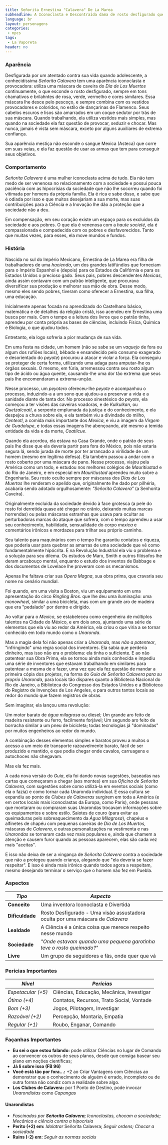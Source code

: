 ```yaml
---
title: Señorita Ernestina "Calavera" De La Marea
subheadline: A Iconoclasta e Descontraída dama de rosto desfigurado que provocou uma revolução nos veículos e na sociedade da Latinoamérica de La Vaporeta
language: br
layout: personagens
categories:
 - npcs
tags:
 - La Vaporeta
header: no
---
```


### Aparência

Desfigurada por um atentado contra sua vida quando adolescente, a conhecidíssima _Señorita Calavera_ tem uma aparência iconoclasta e provocadora: utiliza uma máscara de caveira do _Dia de Los Muertos_ continuamente, o que esconde o rosto desfigurado, sempre em tons chamativos e brilahntes de rosa, verde, vermelho e cores similares. Essa máscara lhe desce pelo pescoço, e sempre combina com os vestidos provocadores e coloridos, no estilo de dançarinas de Flamenco. Seus cabelos escuros e lisos são amarrados em um coque sedutor por trás de sua máscara. Quando trabalhando, ela utiliza vestidos mais simples, mas quando na sociedade ela faz questão de provocar, seduzir e chocar. Mas nunca, jamais é vista sem máscara, exceto por alguns auxiliares de extrema confiança.

Sua aparência mestiça não esconde o sangue Mexica (Asteca) que corre em suas veias, e ela faz questão de usar as armas que tem para conseguir seus objetivos.

### Comportamento

_Señorita Calavera_ é uma mulher iconoclasta acima de tudo. Ela não tem medo de ser venenosa no relacionamento com a sociedade e possui pouca paciência com as hipocrisias da sociedade que não lhe socorreu quando foi vitimada por homens da própria família. Ela é rica e sabe disso, e sabe que é odiada por isso e que muitos desejariam a sua morte, mas suas contribuições para a Ciência e a Inovação lhe dão a proteção que a sociedade não a deu.

Em compensação, em seu coração existe um espaço para os excluídos da sociedade e aos pobres. O que ela é venenosa com a _haute societé_, ela é compassionada e compadecida com os pobres e desfavorecidos. Tanto que muitas vezes, para esses, ela move mundos e fundos.

### História

Nascida no sul do Império Mexicano, Ernestina de La Marea era filha de trabalhadores de uma _hacienda_, um dos grandes latifúndios que forneciam para o Império Espanhol e (depois) para os Estados da Califórnia e para os Estados Unidos o precioso gado. Seus pais, pobres descendentes _Mexicas_, ainda assim contavam com um patrão inteligente, que procurava diversificar sua produção e melhorar sua mão de obra. Desse modo, mesmo eles sendo pobres, tiveram como oferecer a Ernestina, sua filha, uma educação. 

Inicialmente apenas focada no aprendizado do Castelhano básico, matemática e de detalhes da religião cristã, isso acendeu em Ernestina uma busca por mais. Com o tempo e a leitura dos livros que o patrão tinha, aprendeu por conta própria as bases de ciências, incluindo Física, Química e Biologia, o que ajudou todos.

Entretanto, ela logo sofreria a pior mudança de sua vida.

Em uma festa na cidade, um homem (não se sabe se um _vaquejo_ de fora ou algum dos rufiões locais), bêbado e ensandecido pelo consumo exagerado e desorientado do _peyote_) procurou a atacar e violar a força. Ela conseguiu se proteger de certa forma, utilizando uma adaga para amputar-lhe os órgãos sexuais. O mesmo, em fúria, arremessou contra seu rosto algum tipo de ácido ou água quente, causando-lhe uma dor tão extrema que seus pais lhe encomendaram a extrema-unção.

Nesse processo, um _peyotero_ ofereceu-lhe _peyote_ e acompanhou o processo, induzindo-a a um sono que ajudou-a a preservar a vida e a sanidade diante de tanta dor. No processo sinestésico do _peyote_, ela começou a ter visões das caveiras voadoras, e de _Kulkulkan_, ou  _Quetzalcoatl_, a serpente emplumada da justiça e do conhecimento, e ela despejou a chuva sobre ela, e ela também viu a divindade do milho, _Centeotl_, a comida mais importante dos _Mexica_, e viu a imagem da _Virgem de Guadalupe_, e todas essas imagens lhe abençoando, até mesmo a temida entidade da vida e da morte, _Coatlicue_.

Quando ela acordou, ela estava na Casa Grande, onde o patrão de seus pais lhe disse que ela deveria partir para fora do México, pois não estaria segura lá, sendo jurada de morte por ter arrancado a virilidade de um homem (mesmo em legítima defesa). Ela também passou a andar com o rosto coberto por uma máscara de pano. Nesse processo, viajou pela América como um todo, e estudou nos melhores colégios de _Mauritiustad_ e do Rio de Janeiro, e em especial em _Mauritiustad_ aprendeu muito sobre a Engenharia. Seu rosto oculto sempre por máscaras dos _Dias de Los Muertos_ lhe renderam o apelido que, originalmente lhe dado por pilhéria, acabaria sendo adotado orgulhosamente: _"Señorita Calavera"_ (a Senhorita Caveira).

Originalmente excluída da sociedade devido à face grotesca (a pele do rosto foi derretida quase até chegar no crânio, deixando muitas marcas horrendas) ou pelas máscaras estranhas que usava para ocultar as perturbadoras marcas do ataque que sofrera, com o tempo aprendeu a usar seu conhecimento, habilidade, sensualidade do corpo _mexica_ e comentários irônicos e mordazes para trilhar seu próprio caminho. 

Seu talento para maquinários com o tempo lhe garantiu contatos e riqueza, que poderia usar para quebrar as amarras de uma sociedade que vê como fundamentalmente hipócrita. E na Revolução Industrial ela viu o problema e a solução para seu dilema. Os estudos de Marx, Smith e outros filósofos lhe deram arcabouço mental, enquanto o estudo dos inventos de Babbage e dos documentos de Lovelace lhe proveram com os mecanismos.

Apenas lhe faltava criar sua _Opera Magna_, sua obra prima, que cravaria seu nome no cenário mundial.

Foi quando, em uma visita a Boston, viu um equipamento em uma apresentação do circo _Ringling Bros._ que lhe deu uma iluminação: uma _monowheel_, similar a uma bicicleta, mas com um grande aro de madeira que era "pedalado" por dentro e dirigido.

Ao voltar para o _Mexico_, se estabeleceu como engenheira de múltiplos talentos na Cidade do México, e em dois anos, ajuntando uma série de elementos que ela viu ao redor da América, ela criou o que viria a se tornar conhecido em todo mundo como o _Unaronda_.

Mas a magia dela foi não apenas criar a _Unaronda_, mas _não a patentear_, "infringindo" uma regra social dos inventores. Ela sabia que perderia dinheiro, mas isso não era o problema: ela tinha o suficiente. E ao não patentear sua Obra Prima, ela se tornou ainda mais conhecida e impediu uma série de inventores que estavam trabalhando em similares para patentear a mesma de o fazer, uma vez que ela fez questão de mandar a primeira cópia dos projetos, na forma do _Guia de Señorita Calavera para su proprio Unaronda_, para locais tão dispares quanto a Biblioteca Nacional do Rio de Janeiro, a Biblioteca do Congresso dos Estados Unidos e a Biblioteca do Registro de Invenções de Los Angeles, e para outros tantos locais ao redor do mundo que fazem registros de obras.

Sem imaginar, ela lançou uma revolução:

Um motor barato de _água milagrosa_ ou diesel; Um grande aro feito de madeira resistente ou ferro, facilmente forjável; Um segundo aro feito de borracha similar a um pneu de bicicleta; todas tecnologias já "dominadas" por muitos engenheiros ao redor do mundo.

A combinação desses elementos simples e baratos proveu a muitos o acesso a um meio de transporte razoavelmente barato, fácil de ser produzido e mantido, e que podia chegar onde cavalos, carruagens e autochoces não chegavam.

Mas ela fez mais.

A cada nova versão do _Guia_, ela foi dando novas sugestões, baseadas nas cartas que começaram a chegar (aos montes) em sua _Oficina de Señorita Calavera_, com sugestões sobre como utilizá-la em eventos sociais (como ela o fazia) e como tornar cada Unaronda individual. E essa cultura se expandiu ao ponto de _Clubes de Calaveras_ surgirem em toda a América (e em certos locais mais iconoclastas da Europa, como Paris), onde pessoas que montaram ou compraram suas Unarondas trocavam informações sobre os equipamentos e sobre estilo. Saiotes de couro (para evitar as queimaduras pelo sobreaquecimento da _Água Milagrosa_), chapéus e alfinetes de chapéu com pequenas caveiras de _Dia de Los Muertos_, máscaras de _Calavera_, e outras personalizações na vestimenta e nas _Unarondas_ se tornaram cada vez mais populares e, ainda que chamem a atenção e causem furor quando as pessoas aparecem, elas são cada vez mais "aceitas".

E isso não deixa de ser a vingança de _Señorita Calavera_ contra a sociedade que não a protegeu quando criança, alegando que "ela deveria se fazer respeitar". E isso é ainda mais irônico quando todos agora a respeitam, mesmo desejando terminar o serviço que o homem não fez em Puebla.

### Aspectos

| ___Tipo___      | ___Aspecto___                                                                  |
|-----------------|--------------------------------------------------------------------------------|
| __Conceito__    | Uma inventora Iconoclasta e Divertida                                          |
| __Dificuldade__ | Rosto Desfigurado - Uma visão assustadora oculta por uma máscara de _Calavera_ |
| __Lealdade__    | A Ciência é a única coisa que merece respeito nesse mundo                      |
| __Sociedade__   | _"Onde estavam quando uma pequena garotinha teve o rosto queimado?"_           |
| __Livre__       | Um grupo de seguidores e fãs, onde quer que vá                                 |

### Perícias Importantes

| ___Nível___        | ___Perícias___                            |
|--------------------|-------------------------------------------|
| _Espetacular (+5)_ | Ciências, Educação, Mecânica, Investigar  |
| _Ótimo (+4)_       | Contatos, Recursos, Trato Social, Vontade |
| _Bom (+3)_         | Jogos, Pilotagem, Investigar              |
| _Razoável (+2)_    | Percepção, Montaria, Empatia              |
| _Regular (+1)_     | Roubo, Enganar, Comando                   |


### Façanhas Importantes

+ __Eu sei o que estou falando:__ pode utilizar Ciências no lugar de Comando ao convencer os outros de seus planos, desde que consiga basear seu plano em noções científicas;
+ __Já li sobre isso (FB 96)__
+ __Você está tão por fora...:__ +2 ao Criar Vantagens com Ciências ao demonstrar que o conhecimento de alguém é errado, incompleto ou de outra forma não condiz com a realidade sobre algo.
+ __Los Clubes de Calavera:__ por 1 Ponto de Destino, pode invocar _Unarondistas_ como _Capangas_

#### Unarondistas

+ _Fascinados por __Señorita Calavera__; Iconoclastas, chocam a sociedade; Mecânica e ciência contra a hipocrisia_
+ __Perito (+2) em:__ _Idolatrar_ Señorita Calavera; _Seguir ordens; Chocar a sociedade_
+ __Ruins (-2) em:__ _Seguir as normas sociais_



